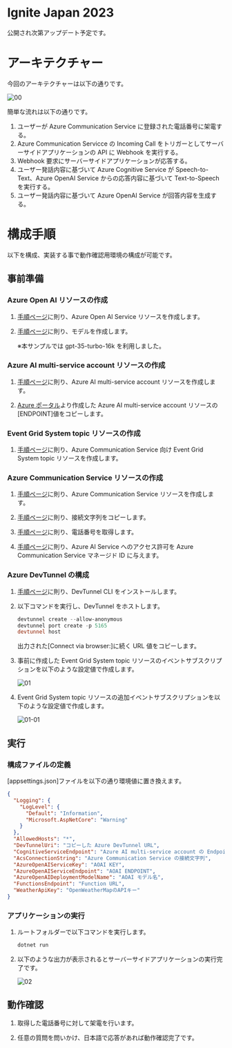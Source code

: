 # Ignite Japan 2023
公開され次第アップデート予定です。

# アーキテクチャー
今回のアーキテクチャーは以下の通りです。

![00](https://github.com/TK3214-MS/POC-Ignite2023-CallAutomation/assets/89323076/4fa4bef0-ac32-4295-9f8a-50a913bc8448)

簡単な流れは以下の通りです。

1. ユーザーが Azure Communication Service に登録された電話番号に架電する。
1. Azure Communication Servicce の Incoming Call をトリガーとしてサーバーサイドアプリケーションの API に Webhook を実行する。
1. Webhook 要求にサーバーサイドアプリケーションが応答する。
1. ユーザー発話内容に基づいて Azure Cognitive Service が Speech-to-Text、Azure OpenAI Service からの応答内容に基づいて Text-to-Speech を実行する。
1. ユーザー発話内容に基づいて Azure OpenAI Service が回答内容を生成する。

# 構成手順
以下を構成、実装する事で動作確認用環境の構成が可能です。

## 事前準備
### Azure Open AI リソースの作成
1. [手順ページ](https://learn.microsoft.com/ja-jp/azure/ai-services/openai/how-to/create-resource?pivots=web-portal)に則り、Azure Open AI Service リソースを作成します。

1. [手順ページ](https://learn.microsoft.com/ja-jp/azure/ai-services/openai/how-to/create-resource?pivots=web-portal#deploy-a-model)に則り、モデルを作成します。

    ※本サンプルでは gpt-35-turbo-16k を利用しました。

### Azure AI multi-service account リソースの作成
1. [手順ページ](https://learn.microsoft.com/ja-jp/azure/ai-services/multi-service-resource?tabs=windows&pivots=azportal)に則り、Azure AI multi-service account リソースを作成します。

1. [Azure ポータル](https://portal.azure.com)より作成した Azure AI multi-service account リソースの [ENDPOINT]値をコピーします。

### Event Grid System topic リソースの作成
1. [手順ページ](https://learn.microsoft.com/ja-jp/azure/communication-services/concepts/call-automation/incoming-call-notification#receiving-an-incoming-call-notification-from-event-grid)に則り、Azure Communication Service 向け Event Grid System topic リソースを作成します。

### Azure Communication Service リソースの作成
1. [手順ページ](https://learn.microsoft.com/ja-jp/azure/communication-services/quickstarts/create-communication-resource?tabs=windows&pivots=platform-azp#create-azure-communication-services-resource)に則り、Azure Communication Service リソースを作成します。

1. [手順ページ](https://learn.microsoft.com/ja-jp/azure/communication-services/quickstarts/create-communication-resource?tabs=windows&pivots=platform-azp#access-your-connection-strings-and-service-endpoints)に則り、接続文字列をコピーします。

1. [手順ページ](https://learn.microsoft.com/ja-jp/azure/communication-services/quickstarts/telephony/get-phone-number?tabs=windows&pivots=platform-azp)に則り、電話番号を取得します。

1. [手順ページ](https://learn.microsoft.com/ja-jp/azure/communication-services/concepts/call-automation/azure-communication-services-azure-cognitive-services-integration)に則り、Azure AI Service へのアクセス許可を Azure Communication Service マネージド ID に与えます。

### Azure DevTunnel の構成
1. [手順ページ](https://learn.microsoft.com/ja-jp/azure/developer/dev-tunnels/get-started?tabs=windows)に則り、DevTunnel CLI をインストールします。

1. 以下コマンドを実行し、DevTunnel をホストします。

    ```powershell
    devtunnel create --allow-anonymous
    devtunnel port create -p 5165
    devtunnel host
    ```

    出力された[Connect via browser:]に続く URL 値をコピーします。

1. 事前に作成した Event Grid System topic リソースのイベントサブスクリプションを以下のような設定値で作成します。

    ![01](https://github.com/TK3214-MS/POC-Call-Automation/assets/89323076/5f0545b5-1ca2-4658-9cfb-74266c8e0a5b)

1. Event Grid System topic リソースの追加イベントサブスクリプションを以下のような設定値で作成します。

    ![01-01](https://github.com/TK3214-MS/POC-Ignite2023-CallAutomation/assets/89323076/8095b759-85f9-4d82-bbb9-66b9fbdd674b)

## 実行
### 構成ファイルの定義
[appsettings.json]ファイルを以下の通り環境値に置き換えます。

```json
{
  "Logging": {
    "LogLevel": {
      "Default": "Information",
      "Microsoft.AspNetCore": "Warning"
    }
  },
  "AllowedHosts": "*",
  "DevTunnelUri": "コピーした Azure DevTunnel URL",
  "CognitiveServiceEndpoint": "Azure AI multi-service account の Endpoint",
  "AcsConnectionString": "Azure Communication Service の接続文字列",
  "AzureOpenAIServiceKey": "AOAI KEY",
  "AzureOpenAIServiceEndpoint": "AOAI ENDPOINT",
  "AzureOpenAIDeploymentModelName": "AOAI モデル名",
  "FunctionsEndpoint": "Function URL",
  "WeatherApiKey": "OpenWeatherMapのAPIキー"
}
```

### アプリケーションの実行
1. ルートフォルダーで以下コマンドを実行します。

    ```powershell
    dotnet run
    ```

1. 以下のような出力が表示されるとサーバーサイドアプリケーションの実行完了です。

    ![02](https://github.com/TK3214-MS/POC-Call-Automation/assets/89323076/b51ae720-9b4a-435c-8ac2-acf1ab8cfd7b)

## 動作確認
1. 取得した電話番号に対して架電を行います。

1. 任意の質問を問いかけ、日本語で応答があれば動作確認完了です。
